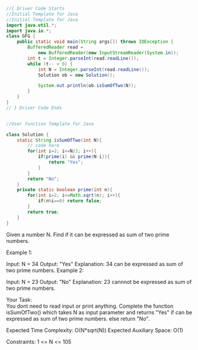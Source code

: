 ```java
//{ Driver Code Starts
//Initial Template for Java
//Initial Template for Java
import java.util.*;
import java.io.*;
class GFG {
    public static void main(String args[]) throws IOException {
        BufferedReader read =
            new BufferedReader(new InputStreamReader(System.in));
        int t = Integer.parseInt(read.readLine());
        while (t-- > 0) {
            int N = Integer.parseInt(read.readLine());
            Solution ob = new Solution();

            System.out.println(ob.isSumOfTwo(N));
        }
    }
}
// } Driver Code Ends


//User function Template for Java

class Solution {
    static String isSumOfTwo(int N){
        // code here
        for(int i=2; i<=N/2; i++){
            if(prime(i) && prime(N-i)){
                return "Yes";
            }
        }
        return "No";
    }
    private static boolean prime(int n){
        for(int i=2; i<=Math.sqrt(n); i++){
            if(n%i==0) return false;
        }
        return true;
    }
}

```

Given a number N. Find if it can be expressed as sum of two prime numbers.

Example 1:

Input: N = 34
Output: "Yes" 
Explanation: 34 can be expressed as 
sum of two prime numbers.
Example 2:

Input: N = 23
Output: "No"
Explanation: 23 cannnot be expressed as
sum of two prime numbers. 

Your Task:  
You dont need to read input or print anything. Complete the function isSumOfTwo() which takes N as input parameter and returns "Yes" if can be expressed as sum of two prime numbers. else return "No".

Expected Time Complexity: O(N*sqrt(N))
Expected Auxiliary Space: O(1)

Constraints:
1 <= N <= 105
